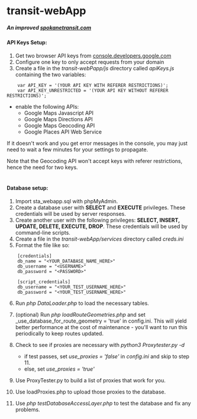 # transit-webApp
##### _An improved [spokanetransit.com](https://www.spokanetransit.com/)_

#### API Keys Setup:
1. Get two browser API keys from [console.developers.google.com](https://console.developers.google.com)
2. Configure one key to only accept requests from your domain
3. Create a file in the _transit-webPapp/js_ directory called _apiKeys.js_ containing the two variables:

```
    var API_KEY = '(YOUR API KEY WITH REFERER RESTRICTIONS)';
    var API_KEY_UNRESTRICTED = '(YOUR API KEY WITHOUT REFERER RESTRICTIONS)';
```
    
* enable the following APIs:
    + Google Maps Javascript API
    + Google Maps Directions API
    + Google Maps Geocoding API
    + Google Places API Web Service


If it doesn't work and you get error messages in the console, you may just need to wait a few minutes for your settings to propagate.

Note that the Geocoding API won't accept keys with referer restrictions, hence the need for two keys. 

#

#### Database setup:
1. Import sta_webapp.sql with phpMyAdmin.
2. Create a database user with **SELECT** and **EXECUTE** privileges. These credentials will be used by server responses.
3. Create another user with the following privileges: **SELECT, INSERT, UPDATE, DELETE, EXECUTE, DROP**. These credentials will be used by command-line scripts.
4. Create a file in the _transit-webApp/services_ directory called _creds.ini_
5. Format the file like so:

```
    [credentials]
    db_name = "<YOUR_DATABASE_NAME_HERE>"
    db_username = "<USERNAME>"
    db_password = "<PASSWORD>"
    
    [script_credentials]
    db_username = "<YOUR_TEST_USERNAME_HERE>"
    db_password = "<YOUR_TEST_USERNAME_HERE>"
```

6. Run _php DataLoader.php_ to load the necessary tables.
7. (optional) Run _php loadRouteGeometries.php_ and set _use_database_for_route_geometry = 'true' in config.ini. This will yield better performance at the cost of maintenance - you'll want to run this periodically to keep routes updated. 
8. Check to see if proxies are necessary with _python3 Proxytester.py -d_
    + if test passes, set _use_proxies = 'false'_ in _config.ini_ and skip to step 11.
    + else, set _use_proxies = 'true'_
9. Use ProxyTester.py to build a list of proxies that work for you.
10. Use loadProxies.php to upload those proxies to the database.

11. Use _php testDatabaseAccessLayer.php_ to test the database and fix any problems.